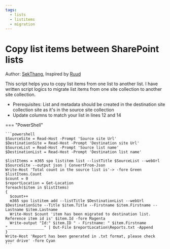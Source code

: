 ```yaml
---
tags:
  - lists
  - listitems
  - migration
---
```


# Copy list items between SharePoint lists

Author: [SekThang](https://github.com/SekThang), Inspired by [Ruud](https://lazyadmin.nl/it/copy-sharepoint-list-items-to-another-list-with-powershell-and-pnp/)

This script helps you to copy list items from one list to another list. I have written script logics to migrate list items from one site collection to another site collection.

- Prerequisites: List and metadata should be created in the destination site collection site as it's in the source site collection
- Update columns to match your list in lines 12 and 14

=== "PowerShell"

    ```powershell
    $SourceSite = Read-Host -Prompt 'Source site Url'
    $DestinationSite = Read-Host -Prompt 'Destination site Url'
    $SourceList = Read-Host -Prompt 'Source list name'
    $DestinationList = Read-Host -Prompt 'Destination list name'
    
    $listItems = m365 spo listitem list --listTitle $SourceList --webUrl $SourceSite --output json | ConvertFrom-Json
    Write-Host 'Total count in the source list is'-> -fore Green $listItems.Count
    $count = 0
    $reportLocation = Get-Location
    foreach($item in $listItems)
    {
      $count++
      m365 spo listitem add --listTitle $DestinationList --webUrl $DestinationSite --Title $item.Title --Firstname $item.Firstname --Lastname $item.Lastname
      Write-Host $count 'item has been migrated to destination list. Reference item id is' $item.Id -fore Magenta
      Write-output "Id:" $item.ID " - Firstname: " $item.Firstname "________________" | Out-File $reportLocation\Reports.txt -Append
    }
    Write-Host 'Report has been generated in .txt format, please check your drive' -fore Cyan
    ```
